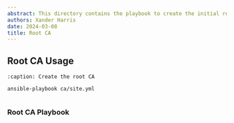 ```yaml
---
abstract: This directory contains the playbook to create the initial root CA.
authors: Xander Harris
date: 2024-03-08
title: Root CA
---
```


## Root CA Usage

```{code-block} shell
:caption: Create the root CA

ansible-playbook ca/site.yml
```

```{index} ca; playbook
```

### Root CA Playbook

```{autoyaml} ca/site.yml
```
